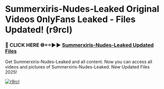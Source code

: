 # Summerxiris-Nudes-Leaked Original Videos 0nlyFans Leaked - Files Updated! (r9rcl)

<h3>🔴 CLICK HERE 🌐==►► <a href="https://tinyurl.com/yc6ubb5a" rel="nofollow">Summerxiris-Nudes-Leaked Updated Files</a></h3>

Get Summerxiris-Nudes-Leaked and all content. Now you can access all videos and pictures of Summerxiris-Nudes-Leaked. New Updated Files 2025!

[![r9rcl](https://i.imgur.com/7eu0CRL.gif)](https://tinyurl.com/yc6ubb5a)
